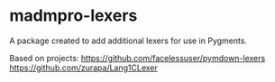 # madmpro-lexers
A package created to add additional lexers for use in Pygments.

Based on projects:
https://github.com/facelessuser/pymdown-lexers
https://github.com/zurapa/Lang1CLexer
